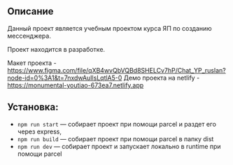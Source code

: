 
## Описание

Данный проект является учебным проектом курса ЯП по созданию мессенджера.

Проект находится в разработке.

Макет проекта - https://www.figma.com/file/qXB4wvQbVQBd8SHELCv7hP/Chat_YP_ruslan?node-id=0%3A1&t=7nxdwAuIlsLqtlA5-0
Демо проекта на netlify - https://monumental-youtiao-673ea7.netlify.app

## Установка:


- `npm run start` — собирает проект при помощи parcel и раздет его через express,
- `npm run build` — собирает проект при помощи parcel в папку dist
- `npm run dev` — собирает проект и запускает локально в runtime при помощи parcel
